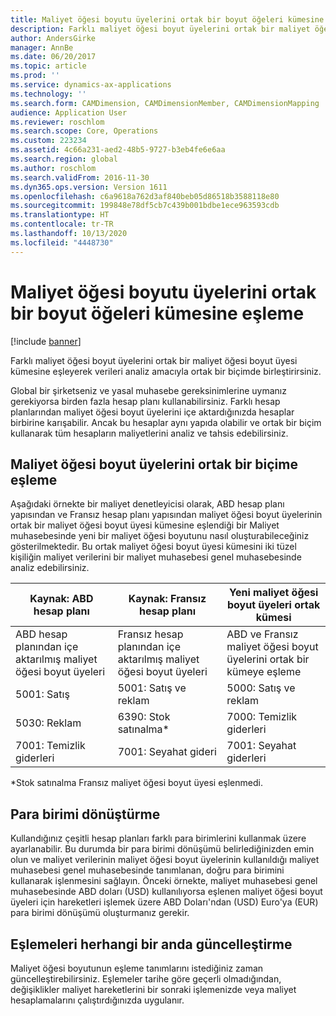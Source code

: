 ```yaml
---
title: Maliyet öğesi boyutu üyelerini ortak bir boyut öğeleri kümesine eşleme
description: Farklı maliyet öğesi boyut üyelerini ortak bir maliyet öğesi boyut üyesi kümesine eşleyerek verileri analiz amacıyla ortak bir biçimde birleştirirsiniz.
author: AndersGirke
manager: AnnBe
ms.date: 06/20/2017
ms.topic: article
ms.prod: ''
ms.service: dynamics-ax-applications
ms.technology: ''
ms.search.form: CAMDimension, CAMDimensionMember, CAMDimensionMapping
audience: Application User
ms.reviewer: roschlom
ms.search.scope: Core, Operations
ms.custom: 223234
ms.assetid: 4c66a231-aed2-48b5-9727-b3eb4fe6e6aa
ms.search.region: global
ms.author: roschlom
ms.search.validFrom: 2016-11-30
ms.dyn365.ops.version: Version 1611
ms.openlocfilehash: c6a9618a762d3af840beb05d86518b3588118e80
ms.sourcegitcommit: 199848e78df5cb7c439b001bdbe1ece963593cdb
ms.translationtype: HT
ms.contentlocale: tr-TR
ms.lasthandoff: 10/13/2020
ms.locfileid: "4448730"
---
```

# <a name="map-cost-element-dimension-members-to-a-common-set-of-dimension-members"></a>Maliyet öğesi boyutu üyelerini ortak bir boyut öğeleri kümesine eşleme

[!include [banner](../includes/banner.md)]

Farklı maliyet öğesi boyut üyelerini ortak bir maliyet öğesi boyut üyesi kümesine eşleyerek verileri analiz amacıyla ortak bir biçimde birleştirirsiniz.

Global bir şirketseniz ve yasal muhasebe gereksinimlerine uymanız gerekiyorsa birden fazla hesap planı kullanabilirsiniz. Farklı hesap planlarından maliyet öğesi boyut üyelerini içe aktardığınızda hesaplar birbirine karışabilir. Ancak bu hesaplar aynı yapıda olabilir ve ortak bir biçim kullanarak tüm hesapların maliyetlerini analiz ve tahsis edebilirsiniz.

## <a name="map-cost-element-dimension-members-to-a-common-format"></a>Maliyet öğesi boyut üyelerini ortak bir biçime eşleme
Aşağıdaki örnekte bir maliyet denetleyicisi olarak, ABD hesap planı yapısından ve Fransız hesap planı yapısından maliyet öğesi boyut üyelerinin ortak bir maliyet öğesi boyut üyesi kümesine eşlendiği bir Maliyet muhasebesinde yeni bir maliyet öğesi boyutunu nasıl oluşturabileceğiniz gösterilmektedir. Bu ortak maliyet öğesi boyut üyesi kümesini iki tüzel kişiliğin maliyet verilerini bir maliyet muhasebesi genel muhasebesinde analiz edebilirsiniz.

| Kaynak: ABD hesap planı                                          | Kaynak: Fransız hesap planı                                          | Yeni maliyet öğesi boyut üyeleri ortak kümesi                        |
|-----------------------------------------------------------------------|---------------------------------------------------------------------------|-------------------------------------------------------------------------|
| ABD hesap planından içe aktarılmış maliyet öğesi boyut üyeleri | Fransız hesap planından içe aktarılmış maliyet öğesi boyut üyeleri | ABD ve Fransız maliyet öğesi boyut üyelerini ortak bir kümeye eşleme |
| 5001: Satış                                                           | 5001: Satış ve reklam                                               | 5000: Satış ve reklam                                             |
| 5030: Reklam                                                     | 6390: Stok satınalma\*                                                    | 7000: Temizlik giderleri                                                 |
| 7001: Temizlik giderleri                                               | 7001: Seyahat gideri                                                      | 7001: Seyahat giderleri                                                   |

\*Stok satınalma Fransız maliyet öğesi boyut üyesi eşlenmedi.

## <a name="currency-conversion"></a>Para birimi dönüştürme
Kullandığınız çeşitli hesap planları farklı para birimlerini kullanmak üzere ayarlanabilir. Bu durumda bir para birimi dönüşümü belirlediğinizden emin olun ve maliyet verilerinin maliyet öğesi boyut üyelerinin kullanıldığı maliyet muhasebesi genel muhasebesinde tanımlanan, doğru para birimini kullanarak işlenmesini sağlayın. Önceki örnekte, maliyet muhasebesi genel muhasebesinde ABD doları (USD) kullanılıyorsa eşlenen maliyet öğesi boyut üyeleri için hareketleri işlemek üzere ABD Doları'ndan (USD) Euro'ya (EUR) para birimi dönüşümü oluşturmanız gerekir.

## <a name="update-mappings-at-any-time"></a>Eşlemeleri herhangi bir anda güncelleştirme
Maliyet öğesi boyutunun eşleme tanımlarını istediğiniz zaman güncelleştirebilirsiniz. Eşlemeler tarihe göre geçerli olmadığından, değişiklikler maliyet hareketlerini bir sonraki işlemenizde veya maliyet hesaplamalarını çalıştırdığınızda uygulanır.



